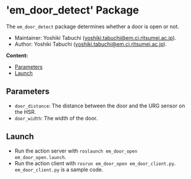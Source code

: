 # 'em_door_detect' Package

The `em_door_detect` package determines whether a door is open or not.

*   Maintainer: Yoshiki Tabuchi ([yoshiki.tabuchi@em.ci.ritsumei.ac.jp](mailto:yoshiki.tabuchi@em.ci.ritsumei.ac.jp)).
*   Author: Yoshiki Tabuchi ([yoshiki.tabuchi@em.ci.ritsumei.ac.jp](mailto:yoshiki.tabuchi@em.ci.ritsumei.ac.jp)).

**Content:**

*   [Parameters](#parameters)
*   [Launch](#launch)

## Parameters

*   `door_distance`: The distance between the door and the URG sensor on the HSR.
*   `door_width`: The width of the door.

## Launch

*   Run the action server with `roslaunch em_door_open em_door_open.launch`.
*   Run the action client with `rosrun em_door_open em_door_client.py`. `em_door_client.py` is a sample code.
